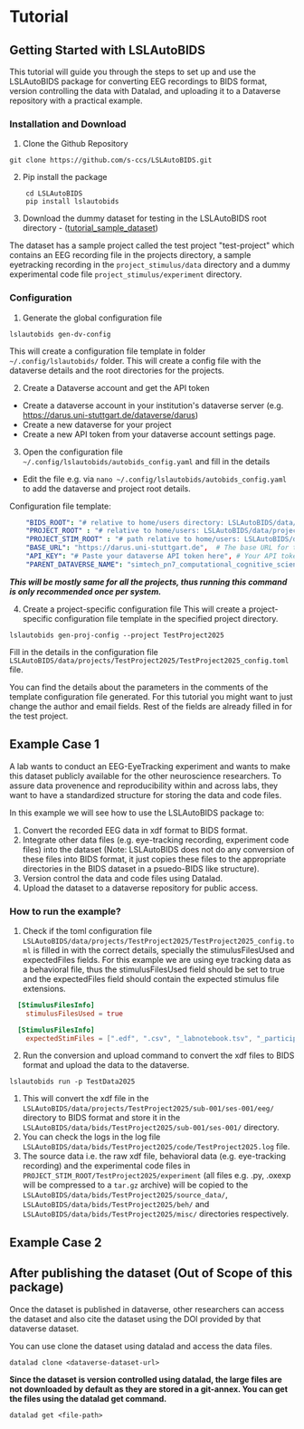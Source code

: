 # Tutorial 
## Getting Started with LSLAutoBIDS

This tutorial will guide you through the steps to set up and use the LSLAutoBIDS package for converting EEG recordings to BIDS format, version controlling the data with Datalad, and uploading it to a Dataverse repository with a practical example.

### Installation and Download
1. Clone the Github Repository
```
git clone https://github.com/s-ccs/LSLAutoBIDS.git
```
2. Pip install the package
```
    cd LSLAutoBIDS
    pip install lslautobids
```
3. Download the dummy dataset for testing in the LSLAutoBIDS root directory - ([tutorial_sample_dataset](https://files.de-1.osf.io/v1/resources/wz7g9/providers/osfstorage/68c3c636e33eca3b0feffa2c/?zip=))

The dataset has a sample project called the test project "test-project" which contains an EEG recording file in the projects directory, a sample eyetracking recording in the `project_stimulus/data` directory and a dummy experimental code file `project_stimulus/experiment` directory.

### Configuration
1. Generate the global configuration file
```
lslautobids gen-dv-config
```
This will create a configuration file template in folder `~/.config/lslautobids/` folder. This will create a config file with the dataverse details and the root directories for the projects.

2. Create a Dataverse account and get the API token
- Create a dataverse account in your institution's dataverse server (e.g. https://darus.uni-stuttgart.de/dataverse/darus)
- Create a new dataverse for your project
- Create a new API token from your dataverse account settings page.

3. Open the configuration file `~/.config/lslautobids/autobids_config.yaml` and fill in the details
- Edit the file e.g. via `nano ~/.config/lslautobids/autobids_config.yaml` to add the dataverse and project root details.

Configuration file template:
```yaml
    "BIDS_ROOT": "# relative to home/users directory: LSLAutoBIDS/data/bids/",       
    "PROJECT_ROOT" : "# relative to home/users: LSLAutoBIDS/data/projects/", 
    "PROJECT_STIM_ROOT" : "# path relative to home/users: LSLAutoBIDS/data/project_stimulus/", 
    "BASE_URL": "https://darus.uni-stuttgart.de",  # The base URL for the service.
    "API_KEY": "# Paste your dataverse API token here", # Your API token for authentication.
    "PARENT_DATAVERSE_NAME": "simtech_pn7_computational_cognitive_science" # The name of the dataverse to which datasets will be uploaded. When you in the dataverses page , you can see this name in the URL after 'dataverse/'.
```
***This will be mostly same for all the projects, thus running this command is only recommended once per system.***

4. Create a project-specific configuration file
This will create a project-specific configuration file template in the specified project directory.

```
lslautobids gen-proj-config --project TestProject2025
```
Fill in the details in the configuration file `LSLAutoBIDS/data/projects/TestProject2025/TestProject2025_config.toml` file.

You can find the details about the parameters in the comments of the template configuration file generated. For this tutorial you might want to just change the author and email fields. Rest of the fields are already filled in for the test project.

## Example Case 1

A lab wants to conduct an EEG-EyeTracking experiment and wants to make this dataset  publicly available for the other neuroscience researchers. To assure data provenence and reproducibility within and across labs, they want to have a standardized structure for storing the data and code files. 

In this example we will see how to use the LSLAutoBIDS package to:
1. Convert the recorded EEG data in xdf format to BIDS format.
2. Integrate other data files (e.g. eye-tracking recording, experiment code files) into the dataset (Note: LSLAutoBIDS does not do any conversion of these files into BIDS format, it just copies these files to the appropriate directories in the BIDS dataset in a psuedo-BIDS like structure).
3. Version control the data and code files using Datalad.
4. Upload the dataset to a dataverse repository for public access.

### How to run the example?

1. Check if the toml configuration file `LSLAutoBIDS/data/projects/TestProject2025/TestProject2025_config.toml` is filled in with the correct details, specially the stimulusFilesUsed and expectedFiles fields. For this example we are using eye tracking data as a behavioral file, thus the stimulusFilesUsed field should be set to true and the expectedFiles field should contain the expected stimulus file extensions.
```toml
  [StimulusFilesInfo]
    stimulusFilesUsed = true

  [StimulusFilesInfo]
    expectedStimFiles = [".edf", ".csv", "_labnotebook.tsv", "_participantform.tsv"]
```
2. Run the conversion and upload command to convert the xdf files to BIDS format and upload the data to the dataverse.
```
lslautobids run -p TestData2025
```

1. This will convert the xdf file in the `LSLAutoBIDS/data/projects/TestProject2025/sub-001/ses-001/eeg/` directory to BIDS format and store it in the `LSLAutoBIDS/data/bids/TestProject2025/sub-001/ses-001/` directory. 
2. You can check the logs in the log file `LSLAutoBIDS/data/bids/TestProject2025/code/TestProject2025.log` file. 
3. The source data i.e. the raw xdf file, behavioral data (e.g. eye-tracking recording) and the experimental code files in `PROJECT_STIM_ROOT/TestProject2025/experiment` (all files e.g. .py, .oxexp will be compressed to a `tar.gz` archive) will be copied to the `LSLAutoBIDS/data/bids/TestProject2025/source_data/`, `LSLAutoBIDS/data/bids/TestProject2025/beh/` and `LSLAutoBIDS/data/bids/TestProject2025/misc/` directories respectively.

## Example Case 2




## After publishing the dataset (Out of Scope of this package)

Once the dataset is published in dataverse, other researchers can access the dataset and also cite the dataset using the DOI provided by that dataverse dataset.

You can use clone the dataset using datalad and access the data files.

```
datalad clone <dataverse-dataset-url>
```

__Since the dataset is version controlled using datalad, the large files are not downloaded by default as they are stored in a git-annex. You can get the files using the datalad get command.__

```
datalad get <file-path>
```
